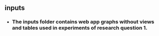 ## inputs
+ ### The inputs folder contains web app graphs without views and tables used in experiments of research question 1.